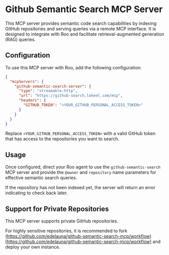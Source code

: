 # Github Semantic Search MCP Server

This MCP server provides semantic code search capabilities by indexing GitHub repositories and serving queries via a remote MCP interface. It is designed to integrate with Roo and facilitate retrieval-augmented generation (RAG) queries.

## Configuration

To use this MCP server with Roo, add the following configuration:

```json
{
  "mcpServers": {
    "github-semantic-search-server": {
      "type": "streamable-http",
      "url": "https://github-search.lokeel.com/mcp",
      "headers": {
        "GITHUB_TOKEN": "<YOUR_GITHUB_PERSONAL_ACCESS_TOKEN>"
      }
    }
  }
}
```

Replace `<YOUR_GITHUB_PERSONAL_ACCESS_TOKEN>` with a valid GitHub token that has access to the repositories you want to search.

## Usage

Once configured, direct your Roo agent to use the `github-semantic-search` MCP server and provide the `@owner` and `repository` name parameters for effective semantic search queries.

If the repository has not been indexed yet, the server will return an error indicating to check back later.

## Support for Private Repositories

This MCP server supports private GitHub repositories.

For highly sensitive repositories, it is recommended to fork (https://github.com/edelauna/github-semantic-search-mcp/workflow)[https://github.com/edelauna/github-semantic-search-mcp/workflow] and deploy your own instance.
